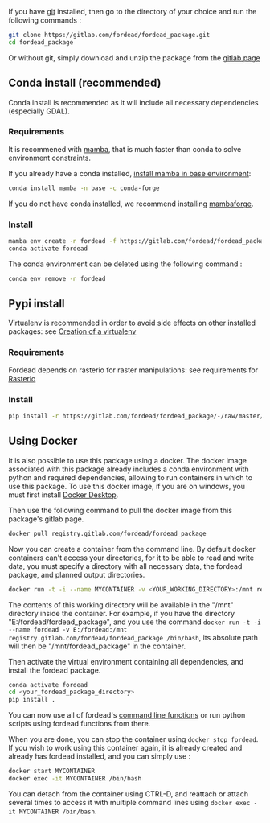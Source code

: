 
If you have [git](https://git-scm.com/) installed, then go to the directory of your choice and run the following commands :
```bash
git clone https://gitlab.com/fordead/fordead_package.git
cd fordead_package
```
Or without git, simply download and unzip the package from the [gitlab page](https://gitlab.com/fordead/fordead_package)

## Conda install (recommended)

Conda install is recommended as it will include all necessary dependencies (especially GDAL).

### Requirements
It is recommened with [mamba](https://github.com/mamba-org/mamba), that is much faster than conda to solve environment constraints.

If you already have a conda installed, [install mamba in base environment](https://mamba.readthedocs.io/en/latest/installation.html#existing-conda-install):
```bash
conda install mamba -n base -c conda-forge
```

If you do not have conda installed, we recommend installing [mambaforge](https://github.com/conda-forge/miniforge#mambaforge).

### Install

```bash
mamba env create -n fordead -f https://gitlab.com/fordead/fordead_package/-/raw/master/environment.yml
conda activate fordead
```

The conda environment can be deleted using the following command :
```bash
conda env remove -n fordead
```

## Pypi install

Virtualenv is recommended in order to avoid side effects on other installed packages: see [Creation of a virtualenv](https://docs.python.org/3/library/venv.html)

### Requirements
Fordead depends on rasterio for raster manipulations: see requirements for [Rasterio](https://rasterio.readthedocs.io/en/stable/installation.html)

### Install

```bash
pip install -r https://gitlab.com/fordead/fordead_package/-/raw/master/requirements.txt
```

## Using Docker

It is also possible to use this package using a docker. The docker image associated with this package already includes a conda environment with python and required dependencies, allowing to run containers in  which to use this package.
To use this docker image, if you are on windows, you must first install [Docker Desktop](https://www.docker.com/products/docker-desktop).

Then use the following command to pull the docker image from this package's gitlab page.
```bash
docker pull registry.gitlab.com/fordead/fordead_package
```
Now you can create a container from the command line. By default docker containers can't access your directories, for it to be able to read and write data, you must specify a directory with all necessary data, the fordead package, and planned output directories.
```bash
docker run -t -i --name MYCONTAINER -v <YOUR_WORKING_DIRECTORY>:/mnt registry.gitlab.com/fordead/fordead_package /bin/bash
```
The contents of this working directory will be available in the "/mnt" directory inside the container. For example, if you have the directory "E:/fordead/fordead_package", and you use the command `docker run -t -i --name fordead -v E:/fordead:/mnt registry.gitlab.com/fordead/fordead_package /bin/bash`, its absolute path will then be "/mnt/fordead_package" in the container.

Then activate the virtual environment containing all dependencies, and install the fordead package.
```bash
conda activate fordead
cd <your_fordead_package_directory>
pip install .
```

You can now use all of fordead's [command line functions](https://fordead.gitlab.io/fordead_package/docs/cli/) or run python scripts using fordead functions from there.

When you are done, you can stop the container using `docker stop fordead`.
If you wish to work using this container again, it is already created and already has fordead installed, and you can simply use :
```bash
docker start MYCONTAINER
docker exec -it MYCONTAINER /bin/bash
```
You can detach from the container using CTRL-D, and reattach or attach several times to access it with multiple command lines using `docker exec -it MYCONTAINER /bin/bash`.




